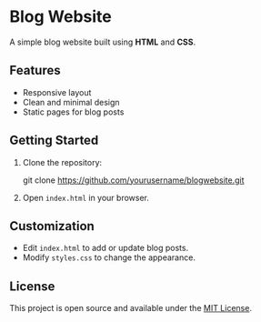 # Blog Website

A simple blog website built using **HTML** and **CSS**.

## Features

- Responsive layout
- Clean and minimal design
- Static pages for blog posts

## Getting Started

1. Clone the repository:
    
    git clone https://github.com/yourusername/blogwebsite.git

2. Open `index.html` in your browser.

## Customization

- Edit `index.html` to add or update blog posts.
- Modify `styles.css` to change the appearance.

## License

This project is open source and available under the [MIT License](LICENSE).